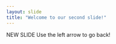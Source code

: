 ```yaml
---
layout: slide
title: "Welcome to our second slide!"
---
```

NEW SLIDE
Use the left arrow to go back!
